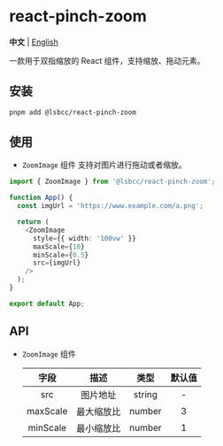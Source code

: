 # react-pinch-zoom

**中文** | [English](./README.md)

一款用于双指缩放的 React 组件，支持缩放、拖动元素。

## 安装

```sh
pnpm add @lsbcc/react-pinch-zoom
```

## 使用

- `ZoomImage` 组件
  支持对图片进行拖动或者缩放。

```typescript
import { ZoomImage } from '@lsbcc/react-pinch-zoom';

function App() {
  const imgUrl = 'https://www.example.com/a.png';

  return (
    <ZoomImage
      style={{ width: '100vw' }}
      maxScale={10}
      minScale={0.5}
      src={imgUrl}
    />
  );
}

export default App;
```

## API

- `ZoomImage` 组件

  |   字段   |    描述    |  类型  | 默认值 |
  | :------: | :--------: | :----: | :----: |
  |   src    |  图片地址  | string |   -    |
  | maxScale | 最大缩放比 | number |   3    |
  | minScale | 最小缩放比 | number |   1    |
